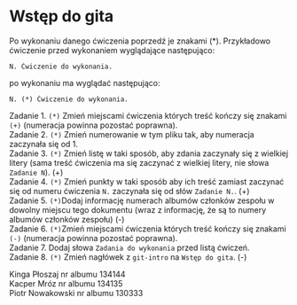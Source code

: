 # Wstęp do gita

Po wykonaniu danego ćwiczenia poprzedź je znakami (*).
Przykładowo ćwiczenie przed wykonaniem wyglądające następująco:
```
N. Ćwiczenie do wykonania.
```
po wykonaniu ma wyglądać następująco:
```
N. (*) Ćwiczenie do wykonania.
```

Zadanie 1. `(*)` Zmień miejscami ćwiczenia których treść kończy się znakami `(+)` (numeracja powinna pozostać poprawna).\
Zadanie 2. `(*)` Zmień numerowanie w tym pliku tak, aby numeracja zaczynała się od 1.\
Zadanie 3. `(*)` Zmień listę w taki sposób, aby zdania zaczynały się z wielkiej litery (sama treść ćwiczenia ma się zaczynać z wielkiej litery, nie słowa `Zadanie N`). (+)\
Zadanie 4. `(*)` Zmień punkty w taki sposób aby ich treść zamiast zaczynać się od numeru ćwiczenia `N.` zaczynała się od słów `Zadanie N.`. (+)\
Zadanie 5. `(*)`Dodaj informację numerach albumów członków zespołu w dowolny miejscu tego dokumentu (wraz z informację, że są to numery albumów członków zespołu) (-)\
Zadanie 6. `(*)`Zmień miejscami ćwiczenia których treść kończy się znakami `(-)` (numeracja powinna pozostać poprawna).\
Zadanie 7. Dodaj słowa `Zadania do wykonania` przed listą ćwiczeń.\
Zadanie 8. `(*)` Zmień nagłówek z `git-intro` na `Wstęp do gita`. (-)

Kinga Płoszaj nr albumu 134144\
Kacper Mróz nr albumu 134135\
Piotr Nowakowski nr albumu 130333